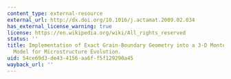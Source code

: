 ```yaml
---
content_type: external-resource
external_url: http://dx.doi.org/10.1016/j.actamat.2009.02.034
has_external_license_warning: true
license: https://en.wikipedia.org/wiki/All_rights_reserved
status: ''
title: Implementation of Exact Grain-Boundary Geometry into a 3-D Monte-Carlo (Potts)
  Model for Microstructure Evolution.
uid: 54ce69d3-de43-4156-aa6f-f5f129290a45
wayback_url: ''
---
```

